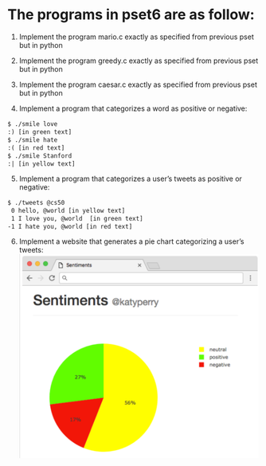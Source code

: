 # The programs in pset6 are as follow:

1. Implement the program mario.c exactly as specified from previous pset but in python

2. Implement the program greedy.c exactly as specified from previous pset but in python

3. Implement the program caesar.c exactly as specified from previous pset but in python

4. Implement a program that categorizes a word as positive or negative:
```
$ ./smile love
:) [in green text]
$ ./smile hate
:( [in red text]
$ ./smile Stanford
:| [in yellow text]
```

5. Implement a program that categorizes a user’s tweets as positive or negative:
```
$ ./tweets @cs50
 0 hello, @world [in yellow text]
 1 I love you, @world  [in green text]
-1 I hate you, @world [in red text]
```

6. Implement a website that generates a pie chart categorizing a user’s tweets:
![Sentiment Part 3](./SentimentsPart3.png)
